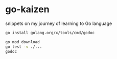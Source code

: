 # go-kaizen
snippets on my journey of learning to Go language

```bash
go install golang.org/x/tools/cmd/godoc

go mod download
go test -v ./...
godoc
```